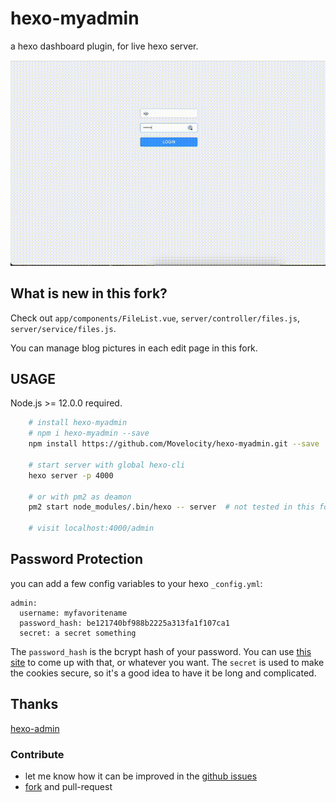 # hexo-myadmin

a hexo dashboard plugin, for live hexo server.

![example](./example.gif)

## What is new in this fork?

Check out `app/components/FileList.vue`, `server/controller/files.js`, `server/service/files.js`.

You can manage blog pictures in each edit page in this fork. 

## USAGE

Node.js >= 12.0.0 required.

```bash
    # install hexo-myadmin
    # npm i hexo-myadmin --save
    npm install https://github.com/Movelocity/hexo-myadmin.git --save

    # start server with global hexo-cli
    hexo server -p 4000

    # or with pm2 as deamon
    pm2 start node_modules/.bin/hexo -- server  # not tested in this fork

    # visit localhost:4000/admin
```


## Password Protection

you can add a few config variables to your hexo `_config.yml`:

```
admin:
  username: myfavoritename
  password_hash: be121740bf988b2225a313fa1f107ca1
  secret: a secret something
```

The `password_hash` is the bcrypt hash of your password. You can use [this
site](https://www.bcrypt-generator.com/) to come up with that, or whatever you
want. The `secret` is used to make the cookies secure, so it's a good idea to
have it be long and complicated.

## Thanks

[hexo-admin](https://www.npmjs.com/hexo-admin)

### Contribute
- let me know how it can be improved in the [github issues](https://github.com/thesadabc/hexo-myadmin/issues)
- [fork](https://github.com/thesadabc/hexo-myadmin) and pull-request
